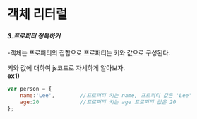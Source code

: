 # 객체 리터럴

#### *3.프로퍼티 정복하기*
-객체는 프로퍼티의 집합으로 프로퍼티는 키와 값으로 구성된다.  

키와 값에 대하여 js코드로 자세하게 알아보자.  
**ex1)**
```javascript
var person = {
    name:'Lee',        //프로퍼티 키는 name, 프로퍼티 값은 'Lee'
    age:20             //프로퍼티 키는 age 프로퍼티 값은 20
};
```
